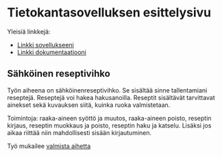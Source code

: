 # Tietokantasovelluksen esittelysivu

Yleisiä linkkejä:

* [Linkki sovellukseeni](http://teepiik.users.cs.helsinki.fi/tsoha/)
* [Linkki dokumentaatiooni](https://github.com/teepiik/Tsoha-Bootstrap/blob/master/README.md)

## Sähköinen reseptivihko
Työn aiheena on sähköinenreseptivihko. Se sisältää sinne tallentamiani reseptejä. 
Reseptejä voi hakea hakusanoilla. Reseptit sisältävät tarvittavat ainekset sekä kuvauksen siitä, kuinka ruoka valmistetaan.

Toimintoja: raaka-aineen syöttö ja muutos, raaka-aineen poisto, reseptin kirjaus, reseptin muokkaus ja poisto, reseptin haku ja katselu. Lisäksi jos aikaa riittää niin mahdollisesti sisään kirjautuminen.

Työ mukailee [valmista aihetta](http://advancedkittenry.github.io/suunnittelu_ja_tyoymparisto/aiheet/Elektroninen_keittokirja.html)

